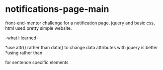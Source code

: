 # notifications-page-main
front-end-mentor challenge for a notification page. jquery and basic css, html used
pretty simple website.

-what i learned-

*use attr() rather than data() to change data attributes with jquery is better
*using <span> rather than <div> for sentence specific elements

